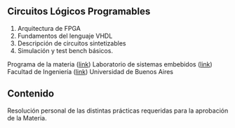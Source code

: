 ##  Circuitos Lógicos Programables

1. Arquitectura de FPGA 
2. Fundamentos del lenguaje VHDL 
3. Descripción de circuitos sintetizables 
4. Simulación y test bench básicos.

Programa de la materia ([link](https://campus.fi.uba.ar/course/view.php?id=1443)) 
Laboratorio de sistemas embebidos ([link](http://laboratorios.fi.uba.ar/lse/))
Facultad de Ingeniería ([link](http://www.fi.uba.ar/)) Universidad de Buenos Aires

##  Contenido

Resolución personal de las distintas prácticas requeridas para la aprobación de la Materia.
